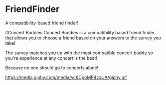 # FriendFinder
A compatibility-based friend finder!

#Concert Buddies
Concert Buddies is a compatibility based friend finder that allows you to choose a friend based on your answers to the survey you take! 

The survey matches you up with the most compatible concert buddy so you're experience at any concert is the best!

Because no one should go to concerts alone!

https://media.giphy.com/media/vc6CpoMP4zxUA/giphy.gif
